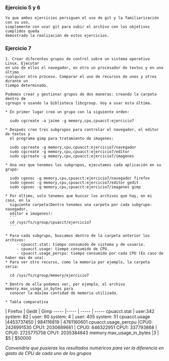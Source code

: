### Ejercicio 5 y 6

    Ya que ambos ejercicios persiguen el uso de git y la familiarización con su uso,
    simplemente con usar git para subir el archivo con los objetivos cumplidos queda
    demostrado la realización de estos ejercicios.

### Ejercicio 7

    1. Crear diferentes grupos de control sobre un sistema operativo Linux. Ejecutar 
    en uno de ellos el navegador, en otro un procesador de textos y en uno último 
    cualquier otro proceso. Comparar el uso de recursos de unos y otros durante un 
    tiempo determinado.

    Podemos crear y gestionar grupos de dos maneras: creando la carpeta dentro de
    cgroups o usando la biblioteca libcgroup. Voy a usar esta última.

    * En primer lugar creo un grupo con la siguiente orden:

      sudo cgcreate -a jaime -g memory,cpu,cpuacct:ejercicio7

    * Después creo tres subgrupos para controlar el navegador, el editor de textos y
      el programa gimp para tratamiento de imagenes:
      
      sudo cgcreate -g memory,cpu,cpuacct:ejercicio7/navegador
      sudo cgcreate -g memory,cpu,cpuacct:ejercicio7/editor
      sudo cgcreate -g memory,cpu,cpuacct:ejercicio7/imagenes
      
    * Una vez que tenemos los subgrupos, ejecutamos cada aplicación en su grupo:
      
      sudo cgexec -g memory,cpu,cpuacct:ejercicio7/navegador firefox
      sudo cgexec -g memory,cpu,cpuacct:ejercicio7/editor gedit
      sudo cgexec -g memory,cpu,cpuacct:ejercicio7/imagenes gimp
     
    * Por último, solo tenemos que buscar los archivos que hay, en mi caso, en la 
      siguiente carpeta(Dentro tenemos una carpeta por cada subgrupo: navegador, 
      editor e imagenes):
      ```
      cd /sys/fs/cgroup/cpuacct/ejercicio7
      ```
      
    * Para cada subgrupo, buscamos dentro de la carpeta anterior los archivos:
         - cpuacct.stat: tiempo consumido de sistema y de usuario.
         - cpuacct.usage: tiempo consumido de CPU.
         - cpuacct.usage_percpu: tiempo consumido por cada CPU (En caso de haber mas de una).
    * Para ver otro recurso, como la memoria por ejemplo, la carpeta seria:
      
      cd /sys/fs/cgroup/memory/ejercicio7
      
    * Dentro de ella podemos ver, por ejemplo, el archivo memory.max_usage_in_bytes para
      conocer la máxima cantidad de memoria utilizada.

    * Tabla comparativa

 | Firefox | Gedit | Gimp
----- |----- | ----- | -----
cpuacct.stat | user:342 system: 82 | user: 90 system: 4 | user: 405 system: 51
cpuacct.usage |4453737450 | 984116819 | 4761160601
cpuacct.usage_percpu |CPU0: 2426991530 CPU1: 2030689661 | CPU0: 646322951 CPU1: 337793868 | CPU0: 2725775758 CPU1: 2035384843
memory.max_usage_in_bytes |3 | $5 | $50000

*Convendría que pusieras los resultados numéricos para ver la diferencia en gasto de CPU de cada uno de los grupos*
